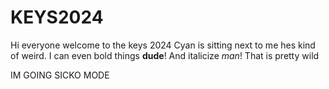 # KEYS2024
Hi everyone welcome to the keys 2024
Cyan is sitting next to me hes kind of weird.
I can even bold things **dude**!
And italicize *man*!
That is pretty wild


IM GOING SICKO MODE
